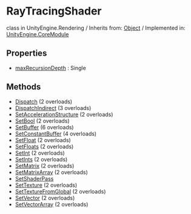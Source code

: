 # RayTracingShader
class in UnityEngine.Rendering
 / Inherits from: <a href="https://docs.unity3d.com/6000.1/Documentation/ScriptReference/Object.html">Object</a> / Implemented in: <a href="https://docs.unity3d.com/6000.1/Documentation/ScriptReference/UnityEngine.CoreModule.html">UnityEngine.CoreModule</a>

## Properties
- <a href="https://docs.unity3d.com/6000.1/Documentation/ScriptReference/RayTracingShader-maxRecursionDepth.html">maxRecursionDepth</a> : Single

## Methods
- <a href="https://docs.unity3d.com/6000.1/Documentation/ScriptReference/RayTracingShader.Dispatch.html">Dispatch</a> (2 overloads)
- <a href="https://docs.unity3d.com/6000.1/Documentation/ScriptReference/RayTracingShader.DispatchIndirect.html">DispatchIndirect</a> (3 overloads)
- <a href="https://docs.unity3d.com/6000.1/Documentation/ScriptReference/RayTracingShader.SetAccelerationStructure.html">SetAccelerationStructure</a> (2 overloads)
- <a href="https://docs.unity3d.com/6000.1/Documentation/ScriptReference/RayTracingShader.SetBool.html">SetBool</a> (2 overloads)
- <a href="https://docs.unity3d.com/6000.1/Documentation/ScriptReference/RayTracingShader.SetBuffer.html">SetBuffer</a> (6 overloads)
- <a href="https://docs.unity3d.com/6000.1/Documentation/ScriptReference/RayTracingShader.SetConstantBuffer.html">SetConstantBuffer</a> (4 overloads)
- <a href="https://docs.unity3d.com/6000.1/Documentation/ScriptReference/RayTracingShader.SetFloat.html">SetFloat</a> (2 overloads)
- <a href="https://docs.unity3d.com/6000.1/Documentation/ScriptReference/RayTracingShader.SetFloats.html">SetFloats</a> (2 overloads)
- <a href="https://docs.unity3d.com/6000.1/Documentation/ScriptReference/RayTracingShader.SetInt.html">SetInt</a> (2 overloads)
- <a href="https://docs.unity3d.com/6000.1/Documentation/ScriptReference/RayTracingShader.SetInts.html">SetInts</a> (2 overloads)
- <a href="https://docs.unity3d.com/6000.1/Documentation/ScriptReference/RayTracingShader.SetMatrix.html">SetMatrix</a> (2 overloads)
- <a href="https://docs.unity3d.com/6000.1/Documentation/ScriptReference/RayTracingShader.SetMatrixArray.html">SetMatrixArray</a> (2 overloads)
- <a href="https://docs.unity3d.com/6000.1/Documentation/ScriptReference/RayTracingShader.SetShaderPass.html">SetShaderPass</a>
- <a href="https://docs.unity3d.com/6000.1/Documentation/ScriptReference/RayTracingShader.SetTexture.html">SetTexture</a> (2 overloads)
- <a href="https://docs.unity3d.com/6000.1/Documentation/ScriptReference/RayTracingShader.SetTextureFromGlobal.html">SetTextureFromGlobal</a> (2 overloads)
- <a href="https://docs.unity3d.com/6000.1/Documentation/ScriptReference/RayTracingShader.SetVector.html">SetVector</a> (2 overloads)
- <a href="https://docs.unity3d.com/6000.1/Documentation/ScriptReference/RayTracingShader.SetVectorArray.html">SetVectorArray</a> (2 overloads)
